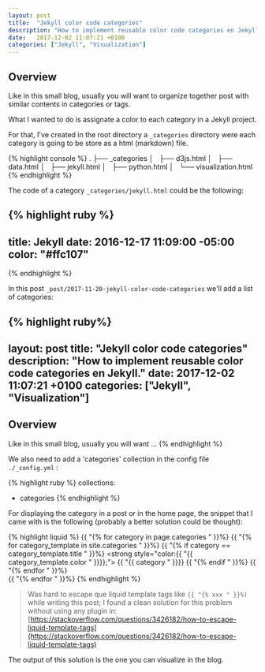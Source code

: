 ```yaml
---
layout: post
title:  "Jekyll color code categories"
description: "How to implement reusable color code categories en Jekyll."
date:   2017-12-02 11:07:21 +0100
categories: ["Jekyll", "Visualization"]
---
```

## Overview

Like in this small blog, usually you will want to organize together post with similar contents in categories or tags.

What I wanted to do is assignate a color to each category in a Jekyll project.

For that, I've created in the root directory a `_categories` directory were each category is going to be store as a html (markdown) file.

{% highlight console %}
.
├── _categories
│   ├── d3js.html
│   ├── data.html
│   ├── jekyll.html
│   ├── python.html
│   └── visualization.html
{% endhighlight %}

The code of a category `_categories/jekyll.html` could be the following:

{% highlight ruby %}
---
title: Jekyll
date: 2016-12-17 11:09:00 -05:00
color: "#ffc107"
---
{% endhighlight %}

In this post `_post/2017-11-20-jekyll-color-code-categories` we'll add a list of categories:

{% highlight ruby%}
---
layout: post
title:  "Jekyll color code categories"
description: "How to implement reusable color code categories en Jekyll."
date:   2017-12-02 11:07:21 +0100
categories: ["Jekyll", "Visualization"]
---
## Overview
Like in this small blog, usually you will want ...
{% endhighlight %}

We also need to add a 'categories' collection in the config file `./_config.yml` :

{% highlight ruby %}
collections:
  - categories
{% endhighlight %}

For displaying the category in a post or in the home page, the snippet that I came with is the following (probably a better solution could be thought):

{% highlight liquid %}
    {{ "{% for category in page.categories " }}%}
        {{ "{% for category_template in site.categories " }}%}
            {{ "{% if category == category_template.title " }}%}
            <strong style="color:{{ "{{ category_template.color " }}}};">
                {{ "{{ category " }}}}
            </strong>
            {{ "{% endif " }}%}
        {{ "{% endfor " }}%}  
    {{ "{% endfor " }}%}
{% endhighlight %}

>Was hard to escape que liquid template tags like `{{ "{% xxx " }}%)` while writing this post; I found a clean solution for this problem without using any plugin in:
[https://stackoverflow.com/questions/3426182/how-to-escape-liquid-template-tags](https://stackoverflow.com/questions/3426182/how-to-escape-liquid-template-tags)

The output of this solution is the one you can visualize in the blog.

